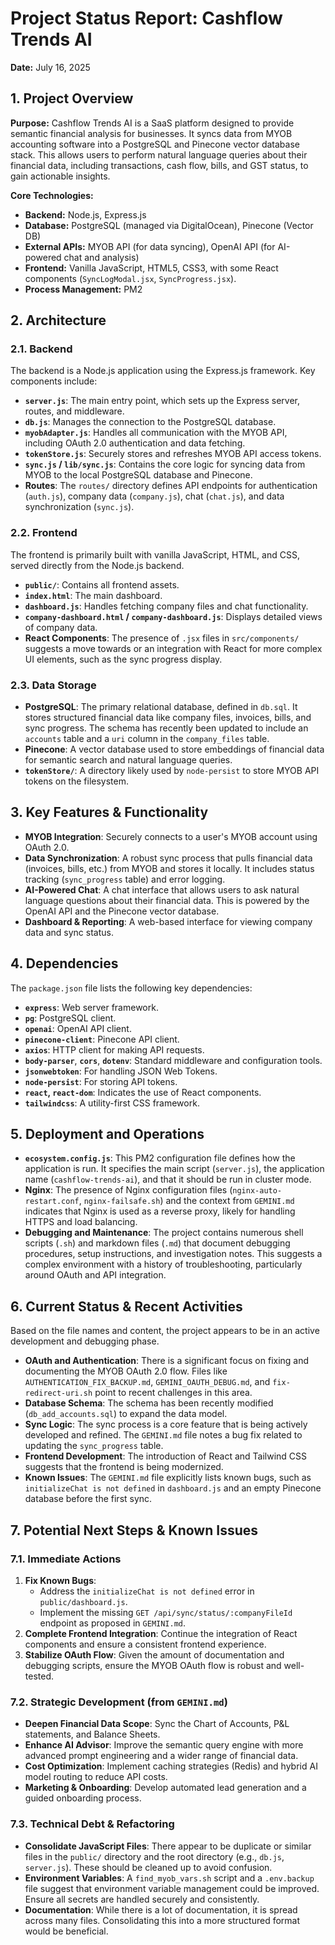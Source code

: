 # Project Status Report: Cashflow Trends AI

**Date:** July 16, 2025

## 1. Project Overview

**Purpose:** Cashflow Trends AI is a SaaS platform designed to provide semantic financial analysis for businesses. It syncs data from MYOB accounting software into a PostgreSQL and Pinecone vector database stack. This allows users to perform natural language queries about their financial data, including transactions, cash flow, bills, and GST status, to gain actionable insights.

**Core Technologies:**
- **Backend:** Node.js, Express.js
- **Database:** PostgreSQL (managed via DigitalOcean), Pinecone (Vector DB)
- **External APIs:** MYOB API (for data syncing), OpenAI API (for AI-powered chat and analysis)
- **Frontend:** Vanilla JavaScript, HTML5, CSS3, with some React components (`SyncLogModal.jsx`, `SyncProgress.jsx`).
- **Process Management:** PM2

## 2. Architecture

### 2.1. Backend
The backend is a Node.js application using the Express.js framework. Key components include:
- **`server.js`**: The main entry point, which sets up the Express server, routes, and middleware.
- **`db.js`**: Manages the connection to the PostgreSQL database.
- **`myobAdapter.js`**: Handles all communication with the MYOB API, including OAuth 2.0 authentication and data fetching.
- **`tokenStore.js`**: Securely stores and refreshes MYOB API access tokens.
- **`sync.js` / `lib/sync.js`**: Contains the core logic for syncing data from MYOB to the local PostgreSQL database and Pinecone.
- **Routes**: The `routes/` directory defines API endpoints for authentication (`auth.js`), company data (`company.js`), chat (`chat.js`), and data synchronization (`sync.js`).

### 2.2. Frontend
The frontend is primarily built with vanilla JavaScript, HTML, and CSS, served directly from the Node.js backend.
- **`public/`**: Contains all frontend assets.
- **`index.html`**: The main dashboard.
- **`dashboard.js`**: Handles fetching company files and chat functionality.
- **`company-dashboard.html` / `company-dashboard.js`**: Displays detailed views of company data.
- **React Components**: The presence of `.jsx` files in `src/components/` suggests a move towards or an integration with React for more complex UI elements, such as the sync progress display.

### 2.3. Data Storage
- **PostgreSQL**: The primary relational database, defined in `db.sql`. It stores structured financial data like company files, invoices, bills, and sync progress. The schema has recently been updated to include an `accounts` table and a `uri` column in the `company_files` table.
- **Pinecone**: A vector database used to store embeddings of financial data for semantic search and natural language queries.
- **`tokenStore/`**: A directory likely used by `node-persist` to store MYOB API tokens on the filesystem.

## 3. Key Features & Functionality

- **MYOB Integration**: Securely connects to a user's MYOB account using OAuth 2.0.
- **Data Synchronization**: A robust sync process that pulls financial data (invoices, bills, etc.) from MYOB and stores it locally. It includes status tracking (`sync_progress` table) and error logging.
- **AI-Powered Chat**: A chat interface that allows users to ask natural language questions about their financial data. This is powered by the OpenAI API and the Pinecone vector database.
- **Dashboard & Reporting**: A web-based interface for viewing company data and sync status.

## 4. Dependencies

The `package.json` file lists the following key dependencies:
- **`express`**: Web server framework.
- **`pg`**: PostgreSQL client.
- **`openai`**: OpenAI API client.
- **`pinecone-client`**: Pinecone API client.
- **`axios`**: HTTP client for making API requests.
- **`body-parser`**, **`cors`**, **`dotenv`**: Standard middleware and configuration tools.
- **`jsonwebtoken`**: For handling JSON Web Tokens.
- **`node-persist`**: For storing API tokens.
- **`react`, `react-dom`**: Indicates the use of React components.
- **`tailwindcss`**: A utility-first CSS framework.

## 5. Deployment and Operations

- **`ecosystem.config.js`**: This PM2 configuration file defines how the application is run. It specifies the main script (`server.js`), the application name (`cashflow-trends-ai`), and that it should be run in cluster mode.
- **Nginx**: The presence of Nginx configuration files (`nginx-auto-restart.conf`, `nginx-failsafe.sh`) and the context from `GEMINI.md` indicates that Nginx is used as a reverse proxy, likely for handling HTTPS and load balancing.
- **Debugging and Maintenance**: The project contains numerous shell scripts (`.sh`) and markdown files (`.md`) that document debugging procedures, setup instructions, and investigation notes. This suggests a complex environment with a history of troubleshooting, particularly around OAuth and API integration.

## 6. Current Status & Recent Activities

Based on the file names and content, the project appears to be in an active development and debugging phase.
- **OAuth and Authentication**: There is a significant focus on fixing and documenting the MYOB OAuth 2.0 flow. Files like `AUTHENTICATION_FIX_BACKUP.md`, `GEMINI_OAUTH_DEBUG.md`, and `fix-redirect-uri.sh` point to recent challenges in this area.
- **Database Schema**: The schema has been recently modified (`db_add_accounts.sql`) to expand the data model.
- **Sync Logic**: The sync process is a core feature that is being actively developed and refined. The `GEMINI.md` file notes a bug fix related to updating the `sync_progress` table.
- **Frontend Development**: The introduction of React and Tailwind CSS suggests that the frontend is being modernized.
- **Known Issues**: The `GEMINI.md` file explicitly lists known bugs, such as `initializeChat is not defined` in `dashboard.js` and an empty Pinecone database before the first sync.

## 7. Potential Next Steps & Known Issues

### 7.1. Immediate Actions
1.  **Fix Known Bugs**:
    - Address the `initializeChat is not defined` error in `public/dashboard.js`.
    - Implement the missing `GET /api/sync/status/:companyFileId` endpoint as proposed in `GEMINI.md`.
2.  **Complete Frontend Integration**: Continue the integration of React components and ensure a consistent frontend experience.
3.  **Stabilize OAuth Flow**: Given the amount of documentation and debugging scripts, ensure the MYOB OAuth flow is robust and well-tested.

### 7.2. Strategic Development (from `GEMINI.md`)
- **Deepen Financial Data Scope**: Sync the Chart of Accounts, P&L statements, and Balance Sheets.
- **Enhance AI Advisor**: Improve the semantic query engine with more advanced prompt engineering and a wider range of financial data.
- **Cost Optimization**: Implement caching strategies (Redis) and hybrid AI model routing to reduce API costs.
- **Marketing & Onboarding**: Develop automated lead generation and a guided onboarding process.

### 7.3. Technical Debt & Refactoring
- **Consolidate JavaScript Files**: There appear to be duplicate or similar files in the `public/` directory and the root directory (e.g., `db.js`, `server.js`). These should be cleaned up to avoid confusion.
- **Environment Variables**: A `find_myob_vars.sh` script and a `.env.backup` file suggest that environment variable management could be improved. Ensure all secrets are handled securely and consistently.
- **Documentation**: While there is a lot of documentation, it is spread across many files. Consolidating this into a more structured format would be beneficial.
